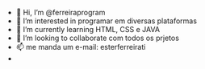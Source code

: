 - 👋 Hi, I’m @ferreiraprogram
- 👀 I’m interested in programar em diversas plataformas
- 🌱 I’m currently learning HTML, CSS e JAVA
- 💞️ I’m looking to collaborate com todos os prjetos
- 📫 me manda um e-mail: esterferreirati
- 

<!---
ferreiraprogram/ferreiraprogram is a ✨ special ✨ repository because its `README.md` (this file) appears on your GitHub profile.
You can click the Preview link to take a look at your changes.
--->
